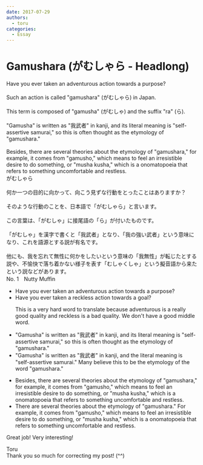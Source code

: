 ```yaml
---
date: 2017-07-29
authors:
  - toru
categories:
  - Essay
---
```


<h1 id="subject_show">Gamushara (がむしゃら - Headlong)</h1>
<div class="date" hidden>Jul 29, 2017 14:50</div>
<div id="post"><div id="body_show_ori">
Have you ever taken an adventurous action towards a purpose?<br/><br/>Such an action is called "gamushara" (がむしゃら) in Japan.<br/><br/>This term is composed of "gamusha" (がむしゃ) and the suffix "ra" (ら).<br/><br/>"Gamusha" is written as "我武者" in kanji, and its literal meaning is "self-assertive samurai," so this is often thought as the etymology of "gamushara."<br/><br/>Besides, there are several theories about the etymology of "gamushara," for example, it comes from "gamusho," which means to feel an irresistible desire to do something, or "musha kusha," which is a onomatopoeia that refers to something uncomfortable and restless.
</div></div>

<!-- more -->

<div id="post_ja"><div id="body_show_mo">
がむしゃら<br/><br/>何か一つの目的に向かって、向こう見ずな行動をとったことはありますか？<br/><br/>そのような行動のことを、日本語で「がむしゃら」と言います。<br/><br/>この言葉は、「がむしゃ」に接尾語の「ら」が付いたものです。<br/><br/>「がむしゃ」を漢字で書くと「我武者」となり、「我の強い武者」という意味になり、これを語源とする説が有名です。<br/><br/>他にも、我を忘れて無性に何かをしたいという意味の「我無性」が転じたとする説や、不愉快で落ち着かない様子を表す「むしゃくしゃ」という擬音語から来たという説などがあります。
</div></div>
<div id="block"><div class="first_name"> No. 1　<span class="just_name">Nutty Muffin</span></div><div id="block2">
<ul class="correction_field">
<li class="incorrect">Have you ever taken an adventurous action towards a purpose?</li>
<li class="corrected correct">
Have you ever taken <span class="f_gray">a</span> <span class="f_gray">reckless </span>action towards a <span class="f_blue">goal</span>?
<p class="correction_comment">This is a very hard word to translate because adventurous is a really good quality and reckless is a bad quality. We don't have a good middle word.</p>
</li>
</ul>
<ul class="correction_field">
<li class="incorrect">"Gamusha" is written as "我武者" in kanji, and its literal meaning is "self-assertive samurai," so this is often thought as the etymology of "gamushara."</li>
<li class="corrected correct">
"Gamusha" is written as "我武者" in kanji, and <span class="f_blue">the</span> literal meaning is "self-assertive samurai<span class="f_blue">." Many believe this to be the</span> etymology of <span class="f_gray">the word</span> "gamushara."
</li>
</ul>
<ul class="correction_field">
<li class="incorrect">Besides, there are several theories about the etymology of "gamushara," for example, it comes from "gamusho," which means to feel an irresistible desire to do something, or "musha kusha," which is a onomatopoeia that refers to something uncomfortable and restless.</li>
<li class="corrected correct">
<span class="f_gray">T</span>here are several theories about the etymology of "gamushara<span class="f_red">.</span>" <span class="f_blue">F</span>or example, it comes from "gamusho," which means to feel an irresistible desire to do something, or "musha kusha," which is a onomatopoeia that refers to something uncomfortable and restless.
</li>
</ul>
<p class="comment_small">
 Great job! Very interesting!
</p>

</div><div class="name"><span class="just_name">Toru</span><br>
Thank you so much for correcting my post! (^^)
</div>
</div>
